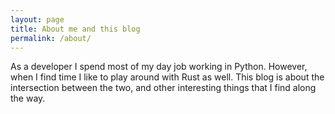 ```yaml
---
layout: page
title: About me and this blog
permalink: /about/
---
```


As a developer I spend most of my day job working in Python. However, when I find time
I like to play around with Rust as well. This blog is about the intersection between the
two, and other interesting things that I find along the way.